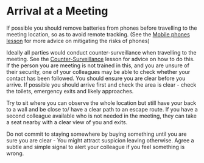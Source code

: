 [Title]: # (Arrival at a Meeting)
[Order]: # (3)

# Arrival at a Meeting

If possible you should remove batteries from phones before travelling to the meeting location, so as to avoid remote tracking. (See the [Mobile phones lesson](umbrella://lesson/mobile-phones) for more advice on mitigating the risks of phones)

Ideally all parties would conduct counter-surveillance when travelling to the meeting. See the [Counter-Surveillance](umbrella://lesson/counter-surveillance/0) lesson for advice on how to do this. If the person you are meeting is not trained in this, and you are unsure of their security, one of your colleagues may be able to check whether your contact has been followed. You should ensure you are clear before you arrive. If possible you should arrive first and check the area is clear - check the toilets, emergency exits and likely approaches.

Try to sit where you can observe the whole location but still have your back to a wall and be close to/ have a clear path to an escape route. If you have a second colleague available who is not needed in the meeting, they can take a seat nearby with a clear view of you and exits.

Do not commit to staying somewhere by buying something until you are sure you are clear - You might attract suspicion leaving otherwise. Agree a subtle and simple signal to alert your colleague if you feel something is wrong.